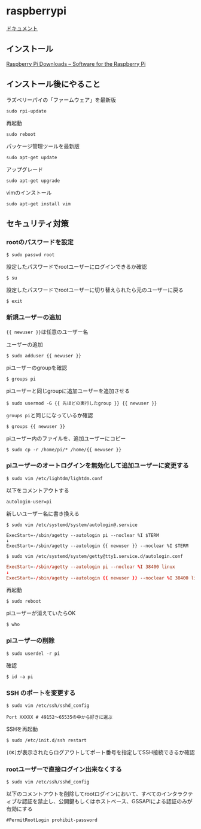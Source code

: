 # raspberrypi

[ドキュメント](https://www.raspberrypi.org/documentation/)

## インストール

[Raspberry Pi Downloads – Software for the Raspberry Pi](https://www.raspberrypi.org/downloads/)


## インストール後にやること

ラズベリーパイの「ファームウェア」を最新版

```
sudo rpi-update
```

再起動

```
sudo reboot
```

パッケージ管理ツールを最新版

```
sudo apt-get update
```

アップグレード

```
sudo apt-get upgrade
```

vimのインストール

```
sudo apt-get install vim
```

## セキュリティ対策
### rootのパスワードを設定

```
$ sudo passwd root
```

設定したパスワードでrootユーザーにログインできるか確認

```
$ su
```

設定したパスワードでrootユーザーに切り替えられたら元のユーザーに戻る

```
$ exit
```

### 新規ユーザーの追加

`{{ newuser }}`は任意のユーザー名

ユーザーの追加

```
$ sudo adduser {{ newuser }}
```

piユーザーのgroupを確認

```
$ groups pi
```

piユーザーと同じgroupに追加ユーザーを追加させる

```
$ sudo usermod -G {{ 先ほどの実行したgroup }} {{ newuser }}
```

`groups pi`と同じになっているか確認

```
$ groups {{ newuser }}
```

piユーザー内のファイルを、追加ユーザーにコピー

```
$ sudo cp -r /home/pi/* /home/{{ newuser }}
```

### piユーザーのオートログインを無効化して追加ユーザーに変更する

```
$ sudo vim /etc/lightdm/lightdm.conf
```

以下をコメントアウトする
```
autologin-user=pi
```

新しいユーザー名に書き換える

```
$ sudo vim /etc/systemd/system/autologin@.service
```

```:autologin@.service
ExecStart=-/sbin/agetty --autologin pi --noclear %I $TERM
↓
ExecStart=-/sbin/agetty --autologin {{ newuser }} --noclear %I $TERM
```

```
$ sudo vim /etc/systemd/system/getty@tty1.service.d/autologin.conf
```

```:autologin.conf
ExecStart=-/sbin/agetty --autologin pi --noclear %I 38400 linux
↓
ExecStart=-/sbin/agetty --autologin {{ newuser }} --noclear %I 38400 linux
```

再起動

```
$ sudo reboot
```

piユーザーが消えていたらOK

```
$ who
```

### piユーザーの削除

```
$ sudo userdel -r pi
```

確認

```
$ id -a pi
```

### SSH のポートを変更する

```
$ sudo vim /etc/ssh/sshd_config
```

```
Port XXXXX # 49152〜65535の中から好きに選ぶ
```

SSHを再起動

```
$ sudo /etc/init.d/ssh restart
```

`[OK]`が表示されたらログアウトしてポート番号を指定してSSH接続できるか確認


### rootユーザーで直接ログイン出来なくする

```
$ sudo vim /etc/ssh/sshd_config
```

以下のコメントアウトを削除してrootログインにおいて、すべてのインタラクティブな認証を禁止し、公開鍵もしくはホストベース、GSSAPIによる認証のみが有効にする

```
#PermitRootLogin prohibit-password
```
